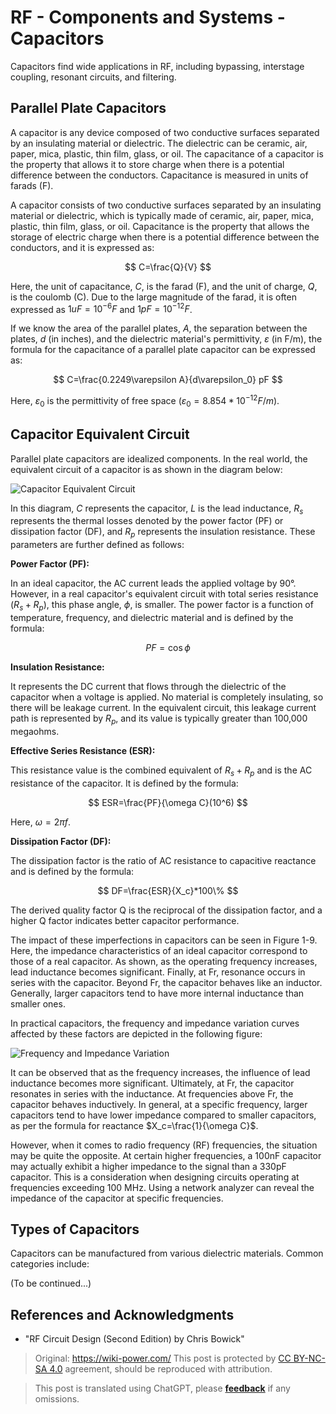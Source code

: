 # RF - Components and Systems - Capacitors

Capacitors find wide applications in RF, including bypassing, interstage coupling, resonant circuits, and filtering.

## Parallel Plate Capacitors

A capacitor is any device composed of two conductive surfaces separated by an insulating material or dielectric. The dielectric can be ceramic, air, paper, mica, plastic, thin film, glass, or oil. The capacitance of a capacitor is the property that allows it to store charge when there is a potential difference between the conductors. Capacitance is measured in units of farads (F).

A capacitor consists of two conductive surfaces separated by an insulating material or dielectric, which is typically made of ceramic, air, paper, mica, plastic, thin film, glass, or oil. Capacitance is the property that allows the storage of electric charge when there is a potential difference between the conductors, and it is expressed as:

$$
C=\frac{Q}{V}
$$

Here, the unit of capacitance, $C$, is the farad (F), and the unit of charge, $Q$, is the coulomb (C). Due to the large magnitude of the farad, it is often expressed as $1uF=10^{-6}F$ and $1pF=10^{-12}F$.

If we know the area of the parallel plates, $A$, the separation between the plates, $d$ (in inches), and the dielectric material's permittivity, $\varepsilon$ (in F/m), the formula for the capacitance of a parallel plate capacitor can be expressed as:

$$
C=\frac{0.2249\varepsilon A}{d\varepsilon_0} pF
$$

Here, $\varepsilon_0$ is the permittivity of free space ($\varepsilon_0=8.854*10^{-12}F/m$).

## Capacitor Equivalent Circuit

Parallel plate capacitors are idealized components. In the real world, the equivalent circuit of a capacitor is as shown in the diagram below:

![Capacitor Equivalent Circuit](https://img.wiki-power.com/d/wiki-media/img/20220411143753.png)

In this diagram, $C$ represents the capacitor, $L$ is the lead inductance, $R_s$ represents the thermal losses denoted by the power factor (PF) or dissipation factor (DF), and $R_p$ represents the insulation resistance. These parameters are further defined as follows:

**Power Factor (PF):**

In an ideal capacitor, the AC current leads the applied voltage by 90°. However, in a real capacitor's equivalent circuit with total series resistance ($R_s + R_p$), this phase angle, $\phi$, is smaller. The power factor is a function of temperature, frequency, and dielectric material and is defined by the formula:

$$
PF=\cos \phi
$$

**Insulation Resistance:**

It represents the DC current that flows through the dielectric of the capacitor when a voltage is applied. No material is completely insulating, so there will be leakage current. In the equivalent circuit, this leakage current path is represented by $R_p$, and its value is typically greater than 100,000 megaohms.

**Effective Series Resistance (ESR):**

This resistance value is the combined equivalent of $R_s + R_p$ and is the AC resistance of the capacitor. It is defined by the formula:

$$
ESR=\frac{PF}{\omega C}(10^6)
$$

Here, $\omega=2 \pi f$.

**Dissipation Factor (DF):**

The dissipation factor is the ratio of AC resistance to capacitive reactance and is defined by the formula:

$$
DF=\frac{ESR}{X_c}*100\%
$$

The derived quality factor Q is the reciprocal of the dissipation factor, and a higher Q factor indicates better capacitor performance.

The impact of these imperfections in capacitors can be seen in Figure 1-9. Here, the impedance characteristics of an ideal capacitor correspond to those of a real capacitor. As shown, as the operating frequency increases, lead inductance becomes significant. Finally, at Fr, resonance occurs in series with the capacitor. Beyond Fr, the capacitor behaves like an inductor. Generally, larger capacitors tend to have more internal inductance than smaller ones.

In practical capacitors, the frequency and impedance variation curves affected by these factors are depicted in the following figure:

![Frequency and Impedance Variation](https://img.wiki-power.com/d/wiki-media/img/20220411152818.png)

It can be observed that as the frequency increases, the influence of lead inductance becomes more significant. Ultimately, at Fr, the capacitor resonates in series with the inductance. At frequencies above Fr, the capacitor behaves inductively. In general, at a specific frequency, larger capacitors tend to have lower impedance compared to smaller capacitors, as per the formula for reactance $X_c=\frac{1}{\omega C}$.

However, when it comes to radio frequency (RF) frequencies, the situation may be quite the opposite. At certain higher frequencies, a 100nF capacitor may actually exhibit a higher impedance to the signal than a 330pF capacitor. This is a consideration when designing circuits operating at frequencies exceeding 100 MHz. Using a network analyzer can reveal the impedance of the capacitor at specific frequencies.

## Types of Capacitors

Capacitors can be manufactured from various dielectric materials. Common categories include:

(To be continued...)

## References and Acknowledgments

- "RF Circuit Design (Second Edition) by Chris Bowick"

> Original: <https://wiki-power.com/>
> This post is protected by [CC BY-NC-SA 4.0](https://creativecommons.org/licenses/by/4.0/deed.en) agreement, should be reproduced with attribution.

> This post is translated using ChatGPT, please [**feedback**](https://github.com/linyuxuanlin/Wiki_MkDocs/issues/new) if any omissions.